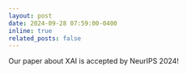 ```yaml
---
layout: post
date: 2024-09-28 07:59:00-0400
inline: true
related_posts: false
---
```


Our paper about XAI is accepted by NeurIPS 2024!